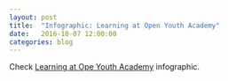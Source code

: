 ```yaml
---
layout: post
title:  "Infographic: Learning at Open Youth Academy"
date:   2016-10-07 12:00:00
categories: blog
---
```


Check [Learning at Ope Youth Academy][infogr.am] infographic.

[infogr.am]:    https://infogr.am/d2054a1c-9a9c-40a1-842f-321ad6646f57
